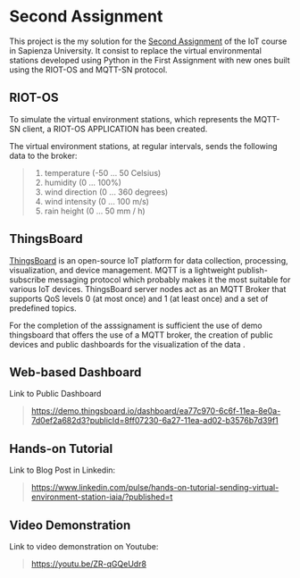 # Second Assignment
This project is the my solution for the [Second Assignment](http://ichatz.me/Site/InternetOfThings2020-Assignment2) of the IoT course in Sapienza University. It consist to replace the virtual environmental stations developed using Python in the First Assignment with new ones built using the RIOT-OS and MQTT-SN protocol.
## RIOT-OS
To simulate the virtual environment stations, which represents the MQTT-SN client, a RIOT-OS APPLICATION has been created. 


The virtual environment stations, at regular intervals, sends the following data to the broker:
> 1.  temperature (-50 ... 50 Celsius)
>2.  humidity (0 ... 100%)
>3.  wind direction (0 ... 360 degrees)
>4.  wind intensity (0 ... 100 m/s)
>5.  rain height (0 ... 50 mm / h)

## ThingsBoard

[ThingsBoard](https://thingsboard.io) is an open-source IoT platform for data collection, processing, visualization, and device management. MQTT is a lightweight publish-subscribe messaging protocol which probably makes it the most suitable for various IoT devices. ThingsBoard server nodes act as an MQTT Broker that supports QoS levels 0 (at most once) and 1 (at least once) and a set of predefined topics.

For the completion of the asssignament is sufficient the use of demo thingsboard that offers the use of a MQTT broker, the creation of public devices and public dashboards for the visualization of the data .

##  Web-based Dashboard

Link to Public Dashboard
>https://demo.thingsboard.io/dashboard/ea77c970-6c6f-11ea-8e0a-7d0ef2a682d3?publicId=8ff07230-6a27-11ea-ad02-b3576b7d39f1

## Hands-on Tutorial

Link to Blog Post in Linkedin: 
>https://www.linkedin.com/pulse/hands-on-tutorial-sending-virtual-environment-station-iaia/?published=t

## Video Demonstration

Link to video demonstration on Youtube:
>https://youtu.be/ZR-qGQeUdr8



